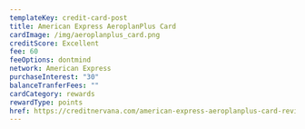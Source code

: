 ```yaml
---
templateKey: credit-card-post
title: American Express AeroplanPlus Card
cardImage: /img/aeroplanplus_card.png
creditScore: Excellent
fee: 60
feeOptions: dontmind
network: American Express
purchaseInterest: "30"
balanceTranferFees: ""
cardCategory: rewards
rewardType: points
href: https://creditnervana.com/american-express-aeroplanplus-card-review
---
```

